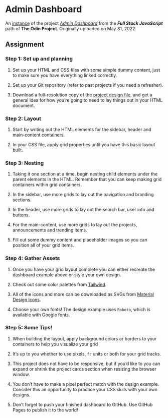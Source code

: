 # Admin Dashboard

An [instance](https://blyzp.github.io/admin-dashboard/) of the project [*Admin Dashboard*](https://www.theodinproject.com/lessons/node-path-intermediate-html-and-css-admin-dashboard) from the ***Full Stack JavaScript*** path of **The Odin Project**. Originally uploaded on May 31, 2022.


## Assignment

### Step 1: Set up and planning

1. Set up your HTML and CSS files with some simple dummy content, just to make sure you have everything linked correctly.

2. Set up your Git repository (refer to past projects if you need a refresher).

3. Download a full-resolution copy of the [project design file](https://cdn.statically.io/gh/TheOdinProject/curriculum/main/html_css/grid-lessons/project-dashboard/dashboard-project.png), and get a general idea for how you’re going to need to lay things out in your HTML document.

### Step 2: Layout

1. Start by writing out the HTML elements for the sidebar, header and main-content containers.

2. In your CSS file, apply grid properties until you have this basic layout built.

### Step 3: Nesting

1. Taking it one section at a time, begin nesting child elements under the parent elements in the HTML. Remember that you can keep making grid containers within grid containers.

2. In the sidebar, use more grids to lay out the navigation and branding sections.

3. In the header, use more grids to lay out the search bar, user info and buttons.

4. For the main-content, use more grids to lay out the projects, announcements and trending items.

5. Fill out some dummy content and placeholder images so you can position all of your grid items.

### Step 4: Gather Assets

1. Once you have your grid layout complete you can either recreate the dashboard example above or style your own design.

2. Check out some color palettes from [Tailwind](https://tailwindcss.com/docs/customizing-colors).

3. All of the icons and more can be downloaded as SVGs from [Material Design Icons](https://materialdesignicons.com/).

4. Choose your own fonts! The design example uses `Roboto`, which is available with Google fonts.

### Step 5: Some Tips!

1. When building the layout, apply background colors or borders to your containers to help you visualize your grid

2. It’s up to you whether to use pixels, `fr` units or both for your grid tracks.

3. This project does not have to be responsive, but if you’d like to you can expand or shrink the project cards section when resizing the browser window.

4. You don’t have to make a pixel perfect match with the design example. Consider this an opportunity to practice your CSS skills with your own designs.

5. Don’t forget to push your finished dashboard to GitHub. Use GitHub Pages to publish it to the world!